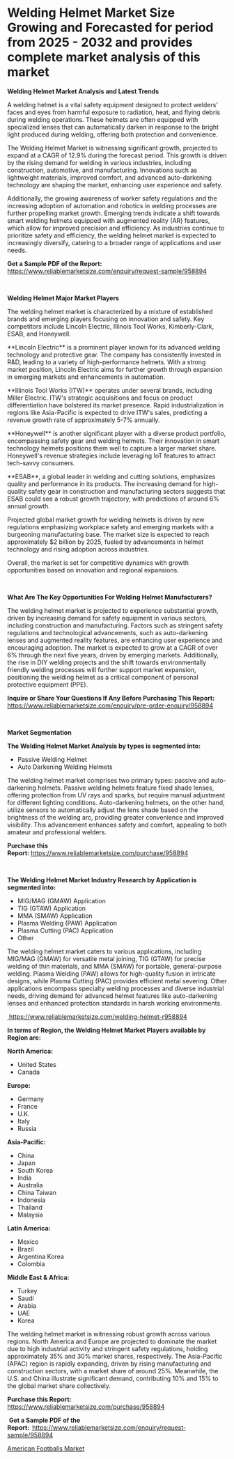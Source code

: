<p><h1>Welding Helmet Market Size Growing and Forecasted for period from 2025 - 2032 and provides complete market analysis of this market</h1></p><p><strong>Welding Helmet Market Analysis and Latest Trends</strong></p>
<p><p>A welding helmet is a vital safety equipment designed to protect welders' faces and eyes from harmful exposure to radiation, heat, and flying debris during welding operations. These helmets are often equipped with specialized lenses that can automatically darken in response to the bright light produced during welding, offering both protection and convenience.</p><p>The Welding Helmet Market is witnessing significant growth, projected to expand at a CAGR of 12.9% during the forecast period. This growth is driven by the rising demand for welding in various industries, including construction, automotive, and manufacturing. Innovations such as lightweight materials, improved comfort, and advanced auto-darkening technology are shaping the market, enhancing user experience and safety.</p><p>Additionally, the growing awareness of worker safety regulations and the increasing adoption of automation and robotics in welding processes are further propelling market growth. Emerging trends indicate a shift towards smart welding helmets equipped with augmented reality (AR) features, which allow for improved precision and efficiency. As industries continue to prioritize safety and efficiency, the welding helmet market is expected to increasingly diversify, catering to a broader range of applications and user needs.</p></p>
<p><strong>Get a Sample PDF of the Report:&nbsp;</strong> <a href="https://www.reliablemarketsize.com/enquiry/request-sample/958894?utm_campaign=3516&utm_medium=2&utm_source=Github&utm_content=ia&utm_term=05042025&utm_id=welding-helmet">https://www.reliablemarketsize.com/enquiry/request-sample/958894</a></p>
<p>&nbsp;</p>
<p><strong>Welding Helmet Major Market Players</strong></p>
<p><p>The welding helmet market is characterized by a mixture of established brands and emerging players focusing on innovation and safety. Key competitors include Lincoln Electric, Illinois Tool Works, Kimberly-Clark, ESAB, and Honeywell.</p><p>**Lincoln Electric** is a prominent player known for its advanced welding technology and protective gear. The company has consistently invested in R&D, leading to a variety of high-performance helmets. With a strong market position, Lincoln Electric aims for further growth through expansion in emerging markets and enhancements in automation.</p><p>**Illinois Tool Works (ITW)** operates under several brands, including Miller Electric. ITW's strategic acquisitions and focus on product differentiation have bolstered its market presence. Rapid industrialization in regions like Asia-Pacific is expected to drive ITW's sales, predicting a revenue growth rate of approximately 5-7% annually.</p><p>**Honeywell** is another significant player with a diverse product portfolio, encompassing safety gear and welding helmets. Their innovation in smart technology helmets positions them well to capture a larger market share. Honeywell's revenue strategies include leveraging IoT features to attract tech-savvy consumers.</p><p>**ESAB**, a global leader in welding and cutting solutions, emphasizes quality and performance in its products. The increasing demand for high-quality safety gear in construction and manufacturing sectors suggests that ESAB could see a robust growth trajectory, with predictions of around 6% annual growth.</p><p>Projected global market growth for welding helmets is driven by new regulations emphasizing workplace safety and emerging markets with a burgeoning manufacturing base. The market size is expected to reach approximately $2 billion by 2025, fueled by advancements in helmet technology and rising adoption across industries.</p><p>Overall, the market is set for competitive dynamics with growth opportunities based on innovation and regional expansions.</p></p>
<p>&nbsp;</p>
<p><strong>What Are The Key Opportunities For Welding Helmet Manufacturers?</strong></p>
<p><p>The welding helmet market is projected to experience substantial growth, driven by increasing demand for safety equipment in various sectors, including construction and manufacturing. Factors such as stringent safety regulations and technological advancements, such as auto-darkening lenses and augmented reality features, are enhancing user experience and encouraging adoption. The market is expected to grow at a CAGR of over 6% through the next five years, driven by emerging markets. Additionally, the rise in DIY welding projects and the shift towards environmentally friendly welding processes will further support market expansion, positioning the welding helmet as a critical component of personal protective equipment (PPE).</p></p>
<p><strong>Inquire or Share Your Questions If Any Before Purchasing This Report:</strong> <a href="https://www.reliablemarketsize.com/enquiry/pre-order-enquiry/958894?utm_campaign=3516&utm_medium=2&utm_source=Github&utm_content=ia&utm_term=05042025&utm_id=welding-helmet">https://www.reliablemarketsize.com/enquiry/pre-order-enquiry/958894</a></p>
<p>&nbsp;</p>
<p><strong>Market Segmentation</strong></p>
<p><strong>The Welding Helmet Market Analysis by types is segmented into:</strong></p>
<p><ul><li>Passive Welding Helmet</li><li>Auto Darkening Welding Helmets</li></ul></p>
<p><p>The welding helmet market comprises two primary types: passive and auto-darkening helmets. Passive welding helmets feature fixed shade lenses, offering protection from UV rays and sparks, but require manual adjustment for different lighting conditions. Auto-darkening helmets, on the other hand, utilize sensors to automatically adjust the lens shade based on the brightness of the welding arc, providing greater convenience and improved visibility. This advancement enhances safety and comfort, appealing to both amateur and professional welders.</p></p>
<p><strong>Purchase this Report:&nbsp;</strong><a href="https://www.reliablemarketsize.com/purchase/958894?utm_campaign=3516&utm_medium=2&utm_source=Github&utm_content=ia&utm_term=05042025&utm_id=welding-helmet">https://www.reliablemarketsize.com/purchase/958894</a></p>
<p>&nbsp;</p>
<p><strong>The Welding Helmet Market Industry Research by Application is segmented into:</strong></p>
<p><ul><li>MIG/MAG (GMAW) Application</li><li>TIG (GTAW) Application</li><li>MMA (SMAW) Application</li><li>Plasma Welding (PAW) Application</li><li>Plasma Cutting (PAC) Application</li><li>Other</li></ul></p>
<p><p>The welding helmet market caters to various applications, including MIG/MAG (GMAW) for versatile metal joining, TIG (GTAW) for precise welding of thin materials, and MMA (SMAW) for portable, general-purpose welding. Plasma Welding (PAW) allows for high-quality fusion in intricate designs, while Plasma Cutting (PAC) provides efficient metal severing. Other applications encompass specialty welding processes and diverse industrial needs, driving demand for advanced helmet features like auto-darkening lenses and enhanced protection standards in harsh working environments.</p></p>
<p><a href="https://www.reliablemarketsize.com/welding-helmet-r958894?utm_campaign=3516&utm_medium=2&utm_source=Github&utm_content=ia&utm_term=05042025&utm_id=welding-helmet">&nbsp;https://www.reliablemarketsize.com/welding-helmet-r958894</a></p>
<p><strong>In terms of Region, the Welding Helmet Market Players available by Region are:</strong></p>
<p>
    <p> <strong> North America: </strong>
        <ul>
            <li>United States</li>
            <li>Canada</li>
        </ul>
        </p> 
    <p> <strong> Europe: </strong>
        <ul>
            <li>Germany</li>
            <li>France</li>
            <li>U.K.</li>
            <li>Italy</li>
            <li>Russia</li>
        </ul>
        </p> 
    <p> <strong> Asia-Pacific: </strong>
        <ul>
            <li>China</li>
            <li>Japan</li>
            <li>South Korea</li>
            <li>India</li>
            <li>Australia</li>
            <li>China Taiwan</li>
            <li>Indonesia</li>
            <li>Thailand</li>
            <li>Malaysia</li>
        </ul>
        </p> 
    <p> <strong> Latin America: </strong>
        <ul>
            <li>Mexico</li>
            <li>Brazil</li>
            <li>Argentina Korea</li>
            <li>Colombia</li>
        </ul>
        </p> 
    <p> <strong> Middle East & Africa: </strong>
        <ul>
            <li>Turkey</li>
            <li>Saudi</li>
            <li>Arabia</li>
            <li>UAE</li>
            <li>Korea</li>
        </ul>
    </p>
    </p>
<p><p>The welding helmet market is witnessing robust growth across various regions. North America and Europe are projected to dominate the market due to high industrial activity and stringent safety regulations, holding approximately 35% and 30% market shares, respectively. The Asia-Pacific (APAC) region is rapidly expanding, driven by rising manufacturing and construction sectors, with a market share of around 25%. Meanwhile, the U.S. and China illustrate significant demand, contributing 10% and 15% to the global market share collectively.</p></p>
<p><strong>Purchase this Report: </strong><a href="https://www.reliablemarketsize.com/purchase/958894?utm_campaign=3516&utm_medium=2&utm_source=Github&utm_content=ia&utm_term=05042025&utm_id=welding-helmet">https://www.reliablemarketsize.com/purchase/958894</a></p>
<p>&nbsp;<strong>Get a Sample PDF of the Report:&nbsp;&nbsp;</strong><a href="https://www.reliablemarketsize.com/enquiry/request-sample/958894?utm_campaign=3516&utm_medium=2&utm_source=Github&utm_content=ia&utm_term=05042025&utm_id=welding-helmet">https://www.reliablemarketsize.com/enquiry/request-sample/958894</a></p>
<p><strong></strong></p>
<p><p><a href="https://github.com/marteionun0/Market-Research-Report-List-1/blob/main/american-footballs-market.md?utm_campaign=3516&utm_medium=2&utm_source=Github&utm_content=ia&utm_term=05042025&utm_id=welding-helmet">American Footballs Market</a></p></p>